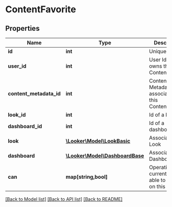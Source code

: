 # ContentFavorite

## Properties
Name | Type | Description | Notes
------------ | ------------- | ------------- | -------------
**id** | **int** | Unique Id | [optional] 
**user_id** | **int** | User Id which owns this ContentFavorite | [optional] 
**content_metadata_id** | **int** | Content Metadata Id associated with this ContentFavorite | [optional] 
**look_id** | **int** | Id of a look | [optional] 
**dashboard_id** | **int** | Id of a dashboard | [optional] 
**look** | [**\Looker\Model\LookBasic**](LookBasic.md) | Associated Look | [optional] 
**dashboard** | [**\Looker\Model\DashboardBase**](DashboardBase.md) | Associated Dashboard | [optional] 
**can** | **map[string,bool]** | Operations the current user is able to perform on this object | [optional] 

[[Back to Model list]](../README.md#documentation-for-models) [[Back to API list]](../README.md#documentation-for-api-endpoints) [[Back to README]](../README.md)


